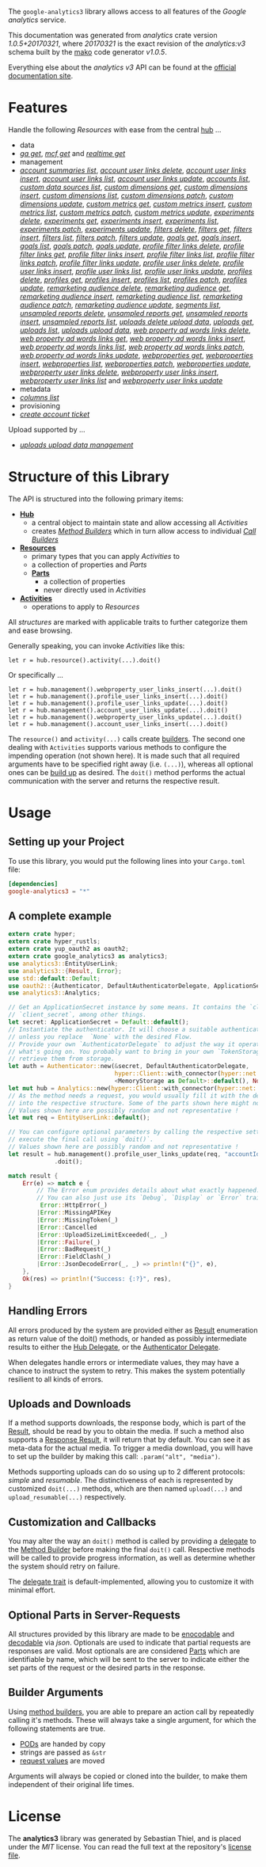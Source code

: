 <!---
DO NOT EDIT !
This file was generated automatically from 'src/mako/api/README.md.mako'
DO NOT EDIT !
-->
The `google-analytics3` library allows access to all features of the *Google analytics* service.

This documentation was generated from *analytics* crate version *1.0.5+20170321*, where *20170321* is the exact revision of the *analytics:v3* schema built by the [mako](http://www.makotemplates.org/) code generator *v1.0.5*.

Everything else about the *analytics* *v3* API can be found at the
[official documentation site](https://developers.google.com/analytics/).
# Features

Handle the following *Resources* with ease from the central [hub](https://docs.rs/google-analytics3/1.0.5+20170321/google_analytics3/struct.Analytics.html) ... 

* data
 * [*ga get*](https://docs.rs/google-analytics3/1.0.5+20170321/google_analytics3/struct.DataGaGetCall.html), [*mcf get*](https://docs.rs/google-analytics3/1.0.5+20170321/google_analytics3/struct.DataMcfGetCall.html) and [*realtime get*](https://docs.rs/google-analytics3/1.0.5+20170321/google_analytics3/struct.DataRealtimeGetCall.html)
* management
 * [*account summaries list*](https://docs.rs/google-analytics3/1.0.5+20170321/google_analytics3/struct.ManagementAccountSummaryListCall.html), [*account user links delete*](https://docs.rs/google-analytics3/1.0.5+20170321/google_analytics3/struct.ManagementAccountUserLinkDeleteCall.html), [*account user links insert*](https://docs.rs/google-analytics3/1.0.5+20170321/google_analytics3/struct.ManagementAccountUserLinkInsertCall.html), [*account user links list*](https://docs.rs/google-analytics3/1.0.5+20170321/google_analytics3/struct.ManagementAccountUserLinkListCall.html), [*account user links update*](https://docs.rs/google-analytics3/1.0.5+20170321/google_analytics3/struct.ManagementAccountUserLinkUpdateCall.html), [*accounts list*](https://docs.rs/google-analytics3/1.0.5+20170321/google_analytics3/struct.ManagementAccountListCall.html), [*custom data sources list*](https://docs.rs/google-analytics3/1.0.5+20170321/google_analytics3/struct.ManagementCustomDataSourceListCall.html), [*custom dimensions get*](https://docs.rs/google-analytics3/1.0.5+20170321/google_analytics3/struct.ManagementCustomDimensionGetCall.html), [*custom dimensions insert*](https://docs.rs/google-analytics3/1.0.5+20170321/google_analytics3/struct.ManagementCustomDimensionInsertCall.html), [*custom dimensions list*](https://docs.rs/google-analytics3/1.0.5+20170321/google_analytics3/struct.ManagementCustomDimensionListCall.html), [*custom dimensions patch*](https://docs.rs/google-analytics3/1.0.5+20170321/google_analytics3/struct.ManagementCustomDimensionPatchCall.html), [*custom dimensions update*](https://docs.rs/google-analytics3/1.0.5+20170321/google_analytics3/struct.ManagementCustomDimensionUpdateCall.html), [*custom metrics get*](https://docs.rs/google-analytics3/1.0.5+20170321/google_analytics3/struct.ManagementCustomMetricGetCall.html), [*custom metrics insert*](https://docs.rs/google-analytics3/1.0.5+20170321/google_analytics3/struct.ManagementCustomMetricInsertCall.html), [*custom metrics list*](https://docs.rs/google-analytics3/1.0.5+20170321/google_analytics3/struct.ManagementCustomMetricListCall.html), [*custom metrics patch*](https://docs.rs/google-analytics3/1.0.5+20170321/google_analytics3/struct.ManagementCustomMetricPatchCall.html), [*custom metrics update*](https://docs.rs/google-analytics3/1.0.5+20170321/google_analytics3/struct.ManagementCustomMetricUpdateCall.html), [*experiments delete*](https://docs.rs/google-analytics3/1.0.5+20170321/google_analytics3/struct.ManagementExperimentDeleteCall.html), [*experiments get*](https://docs.rs/google-analytics3/1.0.5+20170321/google_analytics3/struct.ManagementExperimentGetCall.html), [*experiments insert*](https://docs.rs/google-analytics3/1.0.5+20170321/google_analytics3/struct.ManagementExperimentInsertCall.html), [*experiments list*](https://docs.rs/google-analytics3/1.0.5+20170321/google_analytics3/struct.ManagementExperimentListCall.html), [*experiments patch*](https://docs.rs/google-analytics3/1.0.5+20170321/google_analytics3/struct.ManagementExperimentPatchCall.html), [*experiments update*](https://docs.rs/google-analytics3/1.0.5+20170321/google_analytics3/struct.ManagementExperimentUpdateCall.html), [*filters delete*](https://docs.rs/google-analytics3/1.0.5+20170321/google_analytics3/struct.ManagementFilterDeleteCall.html), [*filters get*](https://docs.rs/google-analytics3/1.0.5+20170321/google_analytics3/struct.ManagementFilterGetCall.html), [*filters insert*](https://docs.rs/google-analytics3/1.0.5+20170321/google_analytics3/struct.ManagementFilterInsertCall.html), [*filters list*](https://docs.rs/google-analytics3/1.0.5+20170321/google_analytics3/struct.ManagementFilterListCall.html), [*filters patch*](https://docs.rs/google-analytics3/1.0.5+20170321/google_analytics3/struct.ManagementFilterPatchCall.html), [*filters update*](https://docs.rs/google-analytics3/1.0.5+20170321/google_analytics3/struct.ManagementFilterUpdateCall.html), [*goals get*](https://docs.rs/google-analytics3/1.0.5+20170321/google_analytics3/struct.ManagementGoalGetCall.html), [*goals insert*](https://docs.rs/google-analytics3/1.0.5+20170321/google_analytics3/struct.ManagementGoalInsertCall.html), [*goals list*](https://docs.rs/google-analytics3/1.0.5+20170321/google_analytics3/struct.ManagementGoalListCall.html), [*goals patch*](https://docs.rs/google-analytics3/1.0.5+20170321/google_analytics3/struct.ManagementGoalPatchCall.html), [*goals update*](https://docs.rs/google-analytics3/1.0.5+20170321/google_analytics3/struct.ManagementGoalUpdateCall.html), [*profile filter links delete*](https://docs.rs/google-analytics3/1.0.5+20170321/google_analytics3/struct.ManagementProfileFilterLinkDeleteCall.html), [*profile filter links get*](https://docs.rs/google-analytics3/1.0.5+20170321/google_analytics3/struct.ManagementProfileFilterLinkGetCall.html), [*profile filter links insert*](https://docs.rs/google-analytics3/1.0.5+20170321/google_analytics3/struct.ManagementProfileFilterLinkInsertCall.html), [*profile filter links list*](https://docs.rs/google-analytics3/1.0.5+20170321/google_analytics3/struct.ManagementProfileFilterLinkListCall.html), [*profile filter links patch*](https://docs.rs/google-analytics3/1.0.5+20170321/google_analytics3/struct.ManagementProfileFilterLinkPatchCall.html), [*profile filter links update*](https://docs.rs/google-analytics3/1.0.5+20170321/google_analytics3/struct.ManagementProfileFilterLinkUpdateCall.html), [*profile user links delete*](https://docs.rs/google-analytics3/1.0.5+20170321/google_analytics3/struct.ManagementProfileUserLinkDeleteCall.html), [*profile user links insert*](https://docs.rs/google-analytics3/1.0.5+20170321/google_analytics3/struct.ManagementProfileUserLinkInsertCall.html), [*profile user links list*](https://docs.rs/google-analytics3/1.0.5+20170321/google_analytics3/struct.ManagementProfileUserLinkListCall.html), [*profile user links update*](https://docs.rs/google-analytics3/1.0.5+20170321/google_analytics3/struct.ManagementProfileUserLinkUpdateCall.html), [*profiles delete*](https://docs.rs/google-analytics3/1.0.5+20170321/google_analytics3/struct.ManagementProfileDeleteCall.html), [*profiles get*](https://docs.rs/google-analytics3/1.0.5+20170321/google_analytics3/struct.ManagementProfileGetCall.html), [*profiles insert*](https://docs.rs/google-analytics3/1.0.5+20170321/google_analytics3/struct.ManagementProfileInsertCall.html), [*profiles list*](https://docs.rs/google-analytics3/1.0.5+20170321/google_analytics3/struct.ManagementProfileListCall.html), [*profiles patch*](https://docs.rs/google-analytics3/1.0.5+20170321/google_analytics3/struct.ManagementProfilePatchCall.html), [*profiles update*](https://docs.rs/google-analytics3/1.0.5+20170321/google_analytics3/struct.ManagementProfileUpdateCall.html), [*remarketing audience delete*](https://docs.rs/google-analytics3/1.0.5+20170321/google_analytics3/struct.ManagementRemarketingAudienceDeleteCall.html), [*remarketing audience get*](https://docs.rs/google-analytics3/1.0.5+20170321/google_analytics3/struct.ManagementRemarketingAudienceGetCall.html), [*remarketing audience insert*](https://docs.rs/google-analytics3/1.0.5+20170321/google_analytics3/struct.ManagementRemarketingAudienceInsertCall.html), [*remarketing audience list*](https://docs.rs/google-analytics3/1.0.5+20170321/google_analytics3/struct.ManagementRemarketingAudienceListCall.html), [*remarketing audience patch*](https://docs.rs/google-analytics3/1.0.5+20170321/google_analytics3/struct.ManagementRemarketingAudiencePatchCall.html), [*remarketing audience update*](https://docs.rs/google-analytics3/1.0.5+20170321/google_analytics3/struct.ManagementRemarketingAudienceUpdateCall.html), [*segments list*](https://docs.rs/google-analytics3/1.0.5+20170321/google_analytics3/struct.ManagementSegmentListCall.html), [*unsampled reports delete*](https://docs.rs/google-analytics3/1.0.5+20170321/google_analytics3/struct.ManagementUnsampledReportDeleteCall.html), [*unsampled reports get*](https://docs.rs/google-analytics3/1.0.5+20170321/google_analytics3/struct.ManagementUnsampledReportGetCall.html), [*unsampled reports insert*](https://docs.rs/google-analytics3/1.0.5+20170321/google_analytics3/struct.ManagementUnsampledReportInsertCall.html), [*unsampled reports list*](https://docs.rs/google-analytics3/1.0.5+20170321/google_analytics3/struct.ManagementUnsampledReportListCall.html), [*uploads delete upload data*](https://docs.rs/google-analytics3/1.0.5+20170321/google_analytics3/struct.ManagementUploadDeleteUploadDataCall.html), [*uploads get*](https://docs.rs/google-analytics3/1.0.5+20170321/google_analytics3/struct.ManagementUploadGetCall.html), [*uploads list*](https://docs.rs/google-analytics3/1.0.5+20170321/google_analytics3/struct.ManagementUploadListCall.html), [*uploads upload data*](https://docs.rs/google-analytics3/1.0.5+20170321/google_analytics3/struct.ManagementUploadUploadDataCall.html), [*web property ad words links delete*](https://docs.rs/google-analytics3/1.0.5+20170321/google_analytics3/struct.ManagementWebPropertyAdWordsLinkDeleteCall.html), [*web property ad words links get*](https://docs.rs/google-analytics3/1.0.5+20170321/google_analytics3/struct.ManagementWebPropertyAdWordsLinkGetCall.html), [*web property ad words links insert*](https://docs.rs/google-analytics3/1.0.5+20170321/google_analytics3/struct.ManagementWebPropertyAdWordsLinkInsertCall.html), [*web property ad words links list*](https://docs.rs/google-analytics3/1.0.5+20170321/google_analytics3/struct.ManagementWebPropertyAdWordsLinkListCall.html), [*web property ad words links patch*](https://docs.rs/google-analytics3/1.0.5+20170321/google_analytics3/struct.ManagementWebPropertyAdWordsLinkPatchCall.html), [*web property ad words links update*](https://docs.rs/google-analytics3/1.0.5+20170321/google_analytics3/struct.ManagementWebPropertyAdWordsLinkUpdateCall.html), [*webproperties get*](https://docs.rs/google-analytics3/1.0.5+20170321/google_analytics3/struct.ManagementWebpropertyGetCall.html), [*webproperties insert*](https://docs.rs/google-analytics3/1.0.5+20170321/google_analytics3/struct.ManagementWebpropertyInsertCall.html), [*webproperties list*](https://docs.rs/google-analytics3/1.0.5+20170321/google_analytics3/struct.ManagementWebpropertyListCall.html), [*webproperties patch*](https://docs.rs/google-analytics3/1.0.5+20170321/google_analytics3/struct.ManagementWebpropertyPatchCall.html), [*webproperties update*](https://docs.rs/google-analytics3/1.0.5+20170321/google_analytics3/struct.ManagementWebpropertyUpdateCall.html), [*webproperty user links delete*](https://docs.rs/google-analytics3/1.0.5+20170321/google_analytics3/struct.ManagementWebpropertyUserLinkDeleteCall.html), [*webproperty user links insert*](https://docs.rs/google-analytics3/1.0.5+20170321/google_analytics3/struct.ManagementWebpropertyUserLinkInsertCall.html), [*webproperty user links list*](https://docs.rs/google-analytics3/1.0.5+20170321/google_analytics3/struct.ManagementWebpropertyUserLinkListCall.html) and [*webproperty user links update*](https://docs.rs/google-analytics3/1.0.5+20170321/google_analytics3/struct.ManagementWebpropertyUserLinkUpdateCall.html)
* metadata
 * [*columns list*](https://docs.rs/google-analytics3/1.0.5+20170321/google_analytics3/struct.MetadataColumnListCall.html)
* provisioning
 * [*create account ticket*](https://docs.rs/google-analytics3/1.0.5+20170321/google_analytics3/struct.ProvisioningCreateAccountTicketCall.html)


Upload supported by ...

* [*uploads upload data management*](https://docs.rs/google-analytics3/1.0.5+20170321/google_analytics3/struct.ManagementUploadUploadDataCall.html)



# Structure of this Library

The API is structured into the following primary items:

* **[Hub](https://docs.rs/google-analytics3/1.0.5+20170321/google_analytics3/struct.Analytics.html)**
    * a central object to maintain state and allow accessing all *Activities*
    * creates [*Method Builders*](https://docs.rs/google-analytics3/1.0.5+20170321/google_analytics3/trait.MethodsBuilder.html) which in turn
      allow access to individual [*Call Builders*](https://docs.rs/google-analytics3/1.0.5+20170321/google_analytics3/trait.CallBuilder.html)
* **[Resources](https://docs.rs/google-analytics3/1.0.5+20170321/google_analytics3/trait.Resource.html)**
    * primary types that you can apply *Activities* to
    * a collection of properties and *Parts*
    * **[Parts](https://docs.rs/google-analytics3/1.0.5+20170321/google_analytics3/trait.Part.html)**
        * a collection of properties
        * never directly used in *Activities*
* **[Activities](https://docs.rs/google-analytics3/1.0.5+20170321/google_analytics3/trait.CallBuilder.html)**
    * operations to apply to *Resources*

All *structures* are marked with applicable traits to further categorize them and ease browsing.

Generally speaking, you can invoke *Activities* like this:

```Rust,ignore
let r = hub.resource().activity(...).doit()
```

Or specifically ...

```ignore
let r = hub.management().webproperty_user_links_insert(...).doit()
let r = hub.management().profile_user_links_insert(...).doit()
let r = hub.management().profile_user_links_update(...).doit()
let r = hub.management().account_user_links_update(...).doit()
let r = hub.management().webproperty_user_links_update(...).doit()
let r = hub.management().account_user_links_insert(...).doit()
```

The `resource()` and `activity(...)` calls create [builders][builder-pattern]. The second one dealing with `Activities` 
supports various methods to configure the impending operation (not shown here). It is made such that all required arguments have to be 
specified right away (i.e. `(...)`), whereas all optional ones can be [build up][builder-pattern] as desired.
The `doit()` method performs the actual communication with the server and returns the respective result.

# Usage

## Setting up your Project

To use this library, you would put the following lines into your `Cargo.toml` file:

```toml
[dependencies]
google-analytics3 = "*"
```

## A complete example

```Rust
extern crate hyper;
extern crate hyper_rustls;
extern crate yup_oauth2 as oauth2;
extern crate google_analytics3 as analytics3;
use analytics3::EntityUserLink;
use analytics3::{Result, Error};
use std::default::Default;
use oauth2::{Authenticator, DefaultAuthenticatorDelegate, ApplicationSecret, MemoryStorage};
use analytics3::Analytics;

// Get an ApplicationSecret instance by some means. It contains the `client_id` and 
// `client_secret`, among other things.
let secret: ApplicationSecret = Default::default();
// Instantiate the authenticator. It will choose a suitable authentication flow for you, 
// unless you replace  `None` with the desired Flow.
// Provide your own `AuthenticatorDelegate` to adjust the way it operates and get feedback about 
// what's going on. You probably want to bring in your own `TokenStorage` to persist tokens and
// retrieve them from storage.
let auth = Authenticator::new(&secret, DefaultAuthenticatorDelegate,
                              hyper::Client::with_connector(hyper::net::HttpsConnector::new(hyper_rustls::TlsClient::new())),
                              <MemoryStorage as Default>::default(), None);
let mut hub = Analytics::new(hyper::Client::with_connector(hyper::net::HttpsConnector::new(hyper_rustls::TlsClient::new())), auth);
// As the method needs a request, you would usually fill it with the desired information
// into the respective structure. Some of the parts shown here might not be applicable !
// Values shown here are possibly random and not representative !
let mut req = EntityUserLink::default();

// You can configure optional parameters by calling the respective setters at will, and
// execute the final call using `doit()`.
// Values shown here are possibly random and not representative !
let result = hub.management().profile_user_links_update(req, "accountId", "webPropertyId", "profileId", "linkId")
             .doit();

match result {
    Err(e) => match e {
        // The Error enum provides details about what exactly happened.
        // You can also just use its `Debug`, `Display` or `Error` traits
         Error::HttpError(_)
        |Error::MissingAPIKey
        |Error::MissingToken(_)
        |Error::Cancelled
        |Error::UploadSizeLimitExceeded(_, _)
        |Error::Failure(_)
        |Error::BadRequest(_)
        |Error::FieldClash(_)
        |Error::JsonDecodeError(_, _) => println!("{}", e),
    },
    Ok(res) => println!("Success: {:?}", res),
}

```
## Handling Errors

All errors produced by the system are provided either as [Result](https://docs.rs/google-analytics3/1.0.5+20170321/google_analytics3/enum.Result.html) enumeration as return value of 
the doit() methods, or handed as possibly intermediate results to either the 
[Hub Delegate](https://docs.rs/google-analytics3/1.0.5+20170321/google_analytics3/trait.Delegate.html), or the [Authenticator Delegate](https://docs.rs/yup-oauth2/*/yup_oauth2/trait.AuthenticatorDelegate.html).

When delegates handle errors or intermediate values, they may have a chance to instruct the system to retry. This 
makes the system potentially resilient to all kinds of errors.

## Uploads and Downloads
If a method supports downloads, the response body, which is part of the [Result](https://docs.rs/google-analytics3/1.0.5+20170321/google_analytics3/enum.Result.html), should be
read by you to obtain the media.
If such a method also supports a [Response Result](https://docs.rs/google-analytics3/1.0.5+20170321/google_analytics3/trait.ResponseResult.html), it will return that by default.
You can see it as meta-data for the actual media. To trigger a media download, you will have to set up the builder by making
this call: `.param("alt", "media")`.

Methods supporting uploads can do so using up to 2 different protocols: 
*simple* and *resumable*. The distinctiveness of each is represented by customized 
`doit(...)` methods, which are then named `upload(...)` and `upload_resumable(...)` respectively.

## Customization and Callbacks

You may alter the way an `doit()` method is called by providing a [delegate](https://docs.rs/google-analytics3/1.0.5+20170321/google_analytics3/trait.Delegate.html) to the 
[Method Builder](https://docs.rs/google-analytics3/1.0.5+20170321/google_analytics3/trait.CallBuilder.html) before making the final `doit()` call. 
Respective methods will be called to provide progress information, as well as determine whether the system should 
retry on failure.

The [delegate trait](https://docs.rs/google-analytics3/1.0.5+20170321/google_analytics3/trait.Delegate.html) is default-implemented, allowing you to customize it with minimal effort.

## Optional Parts in Server-Requests

All structures provided by this library are made to be [enocodable](https://docs.rs/google-analytics3/1.0.5+20170321/google_analytics3/trait.RequestValue.html) and 
[decodable](https://docs.rs/google-analytics3/1.0.5+20170321/google_analytics3/trait.ResponseResult.html) via *json*. Optionals are used to indicate that partial requests are responses 
are valid.
Most optionals are are considered [Parts](https://docs.rs/google-analytics3/1.0.5+20170321/google_analytics3/trait.Part.html) which are identifiable by name, which will be sent to 
the server to indicate either the set parts of the request or the desired parts in the response.

## Builder Arguments

Using [method builders](https://docs.rs/google-analytics3/1.0.5+20170321/google_analytics3/trait.CallBuilder.html), you are able to prepare an action call by repeatedly calling it's methods.
These will always take a single argument, for which the following statements are true.

* [PODs][wiki-pod] are handed by copy
* strings are passed as `&str`
* [request values](https://docs.rs/google-analytics3/1.0.5+20170321/google_analytics3/trait.RequestValue.html) are moved

Arguments will always be copied or cloned into the builder, to make them independent of their original life times.

[wiki-pod]: http://en.wikipedia.org/wiki/Plain_old_data_structure
[builder-pattern]: http://en.wikipedia.org/wiki/Builder_pattern
[google-go-api]: https://github.com/google/google-api-go-client

# License
The **analytics3** library was generated by Sebastian Thiel, and is placed 
under the *MIT* license.
You can read the full text at the repository's [license file][repo-license].

[repo-license]: https://github.com/Byron/google-apis-rsblob/master/LICENSE.md
